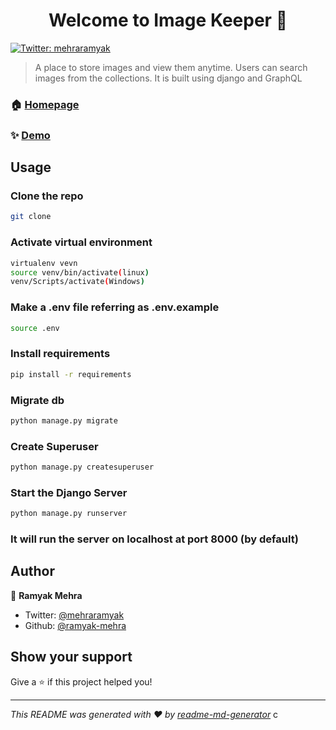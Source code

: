 <h1 align="center">Welcome to Image Keeper 👋</h1>
<p>
  <a href="https://twitter.com/mehraramyak" target="_blank">
    <img alt="Twitter: mehraramyak" src="https://img.shields.io/twitter/follow/mehraramyak.svg?style=social" />
  </a>
</p>

> A place to store images and view them anytime. Users can search images from the collections. It is built using django and GraphQL

### 🏠 [Homepage](https://3.84.253.182)

### ✨ [Demo](https://3.84.253.182/graphql)

## Usage

### Clone the repo

```sh
git clone
```

### Activate virtual environment

```sh
virtualenv vevn
source venv/bin/activate(linux)
venv/Scripts/activate(Windows)
```

### Make a .env file referring as .env.example

```sh
source .env
```

### Install requirements

```sh
pip install -r requirements
```

### Migrate db

```sh
python manage.py migrate
```

### Create Superuser

```sh
python manage.py createsuperuser
```

### Start the Django Server

```sh
python manage.py runserver
```

### It will run the server on localhost at port 8000 (by default)

## Author

👤 **Ramyak Mehra**

- Twitter: [@mehraramyak](https://twitter.com/mehraramyak)
- Github: [@ramyak-mehra](https://github.com/ramyak-mehra)

## Show your support

Give a ⭐️ if this project helped you!

---

_This README was generated with ❤️ by [readme-md-generator](https://github.com/kefranabg/readme-md-generator)_
c
